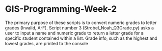 # GIS-Programming-Week-2
The primary purpose of these scripts is to convert numeric grades to letter grades (Invalid, A-F). Script number 3 (Strobel_Noah_Q3Grade.py) asks a user to input a name and numeric grade to return a letter grade for a specific student contained within a list. Grade info, such as the highest and lowest grades, are printed to the console
